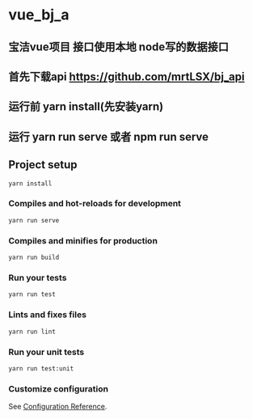 # vue_bj_a

## 宝洁vue项目 接口使用本地 node写的数据接口
## 首先下载api https://github.com/mrtLSX/bj_api 
## 运行前 yarn install(先安装yarn) 
## 运行 yarn run serve 或者 npm run serve

## Project setup
```
yarn install
```

### Compiles and hot-reloads for development
```
yarn run serve
```

### Compiles and minifies for production
```
yarn run build
```

### Run your tests
```
yarn run test
```

### Lints and fixes files
```
yarn run lint
```

### Run your unit tests
```
yarn run test:unit
```

### Customize configuration
See [Configuration Reference](https://cli.vuejs.org/config/).
